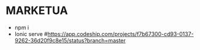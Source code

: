 # MARKETUA

- npm i
- Ionic serve
#https://app.codeship.com/projects/f7b67300-cd93-0137-9262-36d20f9c8e15/status?branch=master
